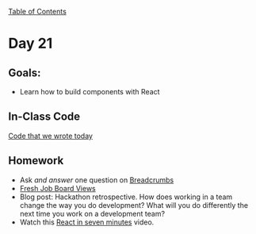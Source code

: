 [Table of Contents](/README.md)

# Day 21

## Goals:
* Learn how to build components with React

## In-Class Code
[Code that we wrote today](/notes/day-21/code)

## Homework
* Ask *and answer* one question on [Breadcrumbs](http://tiy.breadcrumbsqa.com/)
* [Fresh Job Board Views](https://github.com/TIY-Austin-Front-End-Engineering/fresh-job-board-views)
* Blog post: Hackathon retrospective. How does working in a team change the way you do development? What will you do differently the next time you work on a development team?
* Watch this [React in seven minutes](https://egghead.io/lessons/react-react-in-7-minutes) video.